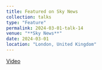 ```yaml
---
title: Featured on Sky News
collection: talks
type: "Feature"
permalink: 2024-03-01-talk-14
venue: "**Sky News**"
date: 2024-03-01
location: "London, United Kingdom"
---
```


[Video](https://www.youtube.com/watch?app=desktop&feature=shared&v=0sjUPR2u2C0)
